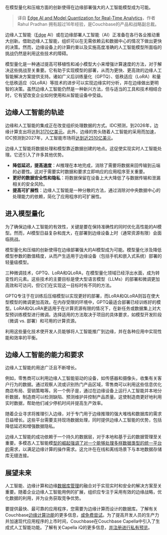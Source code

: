 <!--
title:  用于实时分析的边缘AI与模型量化
cover: https://cdn.thenewstack.io/media/2023/12/7b374df8-edge-ai-quantization-1024x683.jpg
-->

在模型量化和压缩方面的创新使得在边缘部署强大的人工智能模型成为可能。

> 译自 [Edge AI and Model Quantization for Real-Time Analytics](https://thenewstack.io/edge-ai-and-model-quantization-for-real-time-analytics/)，作者 Rahul Pradhan 拥有超过16年经验，是Couchbase的产品和战略副总裁。

边缘人工智能（[Edge](https://thenewstack.io/edge-computing/what-is-edge-computing/) AI）或在边缘部署人工智能（AI）正准备在各行各业推动重大创新。借助边缘人工智能，组织可以在无需依赖云和数据中心的情况下做出更快的决策。然而，边缘设备上的计算约束以及实施高度准确的人工智能模型所面临的挑战仍然是利用这些技术的障碍。

模型量化是一种通过提高可移植性和减小模型大小来增强计算速度的方法，对于解决这些挑战至关重要。它有助于实现模型的部署，从而为更快、更高效的边缘人工智能解决方案提供支持。诸如广义后训练量化（GPTQ）、低秩适应（LoRA）和量化低秩适应（QLoRA）等技术的进步可以实现边缘实时分析，并在边缘做出更明智的决策。虽然边缘人工智能仍然是一种新兴方法，但与适当的工具和技术相结合时，它有望改变企业如何使用和从智能设备中受益。

## 边缘人工智能的轨迹

边缘和人工智能的集成正在改变组织处理数据的方式。IDC预测，到2026年，边缘计算支出将达到[3170亿美元](https://www.idc.com/getdoc.jsp?containerId=prUS50386323)。此外，边缘的势头随着人工智能的采用而加速，IDC预测到2027年，人工智能市场将[达到近2510亿美元](https://www.idc.com/getdoc.jsp?containerId=prUS51345023)。

边缘人工智能将数据处理和模型靠近数据创建的地点。这促使实现实时人工智能处理。它还引入了许多其他优势。

- **降低延迟，提高速度**：AI推理在本地完成，消除了需要将数据来回传输到云端的必要性。这对于需要实时数据和要求立即响应的应用程序至关重要。
- **更好的数据安全性和隐私**：将数据保留在设备上大大降低了与数据传输和泄漏相关的安全风险。
- **提高可扩展性**：边缘人工智能是一种分散的方法，通过消除对中央数据中心的处理能力的依赖，简化了应用程序的可扩展性。

## 进入模型量化

为了确保边缘人工智能的有效性，关键是要在保持准确性的同时优化高性能的AI模型。然而，AI模型日益复杂和庞大，在部署到边缘设备上时（通常资源有限）会面临挑战。

模型量化和压缩的创新使得在边缘部署强大的AI模型成为可能。模型量化涉及降低模型参数的数值精度，从而产生适用于边缘设备（包括手机和嵌入式系统）部署的轻量级模型。

三种微调技术，GPTQ、LoRA和QLoRA，在模型量化领域已经浮出水面，成为转变性的元素。这些技术的主要目标是使大型语言模型（LLMs）的部署和微调更加高效和可访问，但它们在实现这一目标时有不同的方法。

GPTQ专注于在训练后压缩模型以实现更好的部署，而LoRA和QLoRA则旨在使大型模型的微调更加高效。在内存受限的环境中，GPTQ最适合部署已经训练好的模型。LoRA和QLoRA更适用于在计算资源有限的情况下，在新任务或数据集上对大型预训练模型进行微调。选择适用的方法取决于项目的具体要求，如模型开发阶段（微调 vs. 部署）和可用的计算资源。

利用这些量化技术使开发人员能够将人工智能推广到边缘，并在各种应用中实现性能和效率的平衡。

## 边缘人工智能的能力和要求

边缘人工智能的用途广泛且不断增长。

例如，零售商可以利用边缘人工智能驱动的设备，如传感器和摄像头，收集有关客户行为的数据。通过观察人流或识别热门产品区域，零售商可以利用这些信息优化商店布局、营销策略等。另一个例子是，通过在边缘设备上运行人工智能并本地分析数据，制造商可以检测缺陷、预测维护并控制产品质量。这使制造商更好地利用实时数据，帮助他们减少停机时间并提高生产效率。

随着企业寻求将推理引入边缘，对于专门用于边缘推理的强大堆栈和数据库的需求日益增长。这些平台需要支持现场数据处理，同时提供边缘人工智能的优势，包括降低延迟和增强数据隐私。

边缘人工智能的成功依赖于一个持久的数据层，对于本地和基于云的数据管理至关重要。多模态人工智能模[型的崛起强调了对一个能够处理多样数据类型的统一平台的](https://thenewstack.io/building-ai-driven-applications-with-a-multimodal-approach/)需求，以满足边缘计算的操作需求。这允许在在线和离线场景下与本地数据存储库无缝连接。

## 展望未来

人工智能、边缘计算和边缘[数据库管理](https://thenewstack.io/how-multimodel-databases-can-reduce-data-sprawl/)的融合对于实现实时和安全的解决方案至关重要。随着企业边缘人工智能用例的扩展，组织应专注于采用有效的边缘战略，优化数据的利用，并为业务获取竞争优势。

要提供最快、最可靠的应用程序，您需要为边缘计算而设计的数据库。了解有关Couchbase[边缘计算功能](https://www.couchbase.com/solutions/edge-computing/)的更多信息，[或免费尝试](https://www.couchbase.com/downloads/?family=couchbase-lite)。为了提高开发人员的生产力并加速现代应用程序的上市时间，Couchbase在Couchbase Capella中引入了生成式人工智能功能。了解有关Capella iQ的更多信息，[并注册进行私有预览](https://www.couchbase.com/ai-cloud-services/)。

